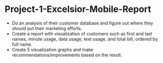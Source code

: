 # Project-1-Excelsior-Mobile-Report

- Do an analysis of their customer database and figure out where they should put their marketing efforts.
- Create a report with visualization of customers such as first and last names, minute usage, data usage, text usage, and total bill, ordered by full name.
- Create 5 visualization graphs and make recommendations/improvements based on the result.
